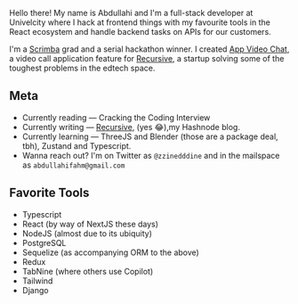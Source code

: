 Hello there! My name is Abdullahi and I'm a full-stack developer at Univelcity where I hack at frontend things with my favourite tools in the React ecosystem and handle backend tasks on APIs for our customers. 

I'm a [Scrimba](https://scrimba.com/) grad and a serial hackathon winner. I created [App Video Chat](https://collaboration-video-app.netlify.app), a video call application feature for [Recursive](https://www.canva.com/design/DAFPMoHye9w/jM91bHXy9ObSrr84Wf73Ow/view?utm_content=DAFPMoHye9w&utm_campaign=designshare&utm_medium=link&utm_source=homepage_design_menu#5), a startup solving some of the toughest problems in the edtech space.  

## Meta
* Currently reading — Cracking the Coding Interview
* Currently writing — [Recursive](https://abdullahifahm.hashnode.dev), (yes :joy:),my Hashnode blog. 
* Currently learning — ThreeJS and Blender (those are a package deal, tbh), Zustand and Typescript.
* Wanna reach out? I'm on Twitter as `@zzinedddine` and in the mailspace as `abdullahifahm@gmail.com`

## Favorite Tools
* Typescript
* React (by way of NextJS these days)
* NodeJS (almost due to its ubiquity)
* PostgreSQL
* Sequelize (as accompanying ORM to the above)
* Redux
* TabNine (where others use Copilot)
* Tailwind
* Django
